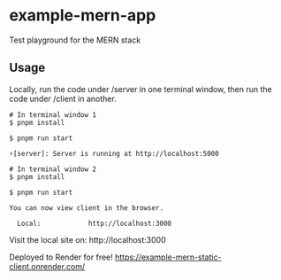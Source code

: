 # example-mern-app

Test playground for the MERN stack

## Usage

Locally, run the code under /server in one terminal window, then run the code under /client in another.

```shell
# In terminal window 1
$ pnpm install

$ pnpm run start

⚡️[server]: Server is running at http://localhost:5000
```

```shell
# In terminal window 2
$ pnpm install

$ pnpm run start

You can now view client in the browser.

  Local:            http://localhost:3000
```

Visit the local site on: http://localhost:3000

Deployed to Render for free!
https://example-mern-static-client.onrender.com/
